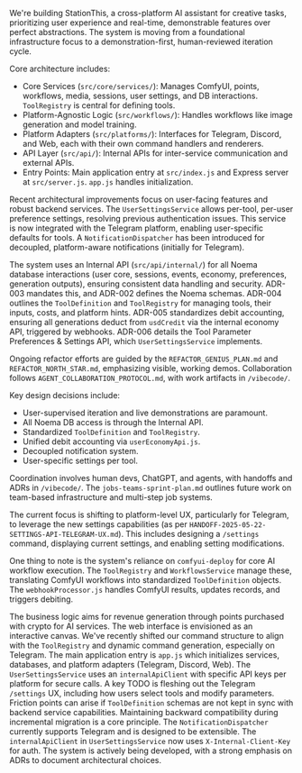 We're building StationThis, a cross-platform AI assistant for creative tasks, prioritizing user experience and real-time, demonstrable features over perfect abstractions. The system is moving from a foundational infrastructure focus to a demonstration-first, human-reviewed iteration cycle.

Core architecture includes:
- Core Services (`src/core/services/`): Manages ComfyUI, points, workflows, media, sessions, user settings, and DB interactions. `ToolRegistry` is central for defining tools.
- Platform-Agnostic Logic (`src/workflows/`): Handles workflows like image generation and model training.
- Platform Adapters (`src/platforms/`): Interfaces for Telegram, Discord, and Web, each with their own command handlers and renderers.
- API Layer (`src/api/`): Internal APIs for inter-service communication and external APIs.
- Entry Points: Main application entry at `src/index.js` and Express server at `src/server.js`. `app.js` handles initialization.

Recent architectural improvements focus on user-facing features and robust backend services. The `UserSettingsService` allows per-tool, per-user preference settings, resolving previous authentication issues. This service is now integrated with the Telegram platform, enabling user-specific defaults for tools. A `NotificationDispatcher` has been introduced for decoupled, platform-aware notifications (initially for Telegram).

The system uses an Internal API (`src/api/internal/`) for all Noema database interactions (user core, sessions, events, economy, preferences, generation outputs), ensuring consistent data handling and security. ADR-003 mandates this, and ADR-002 defines the Noema schemas. ADR-004 outlines the `ToolDefinition` and `ToolRegistry` for managing tools, their inputs, costs, and platform hints. ADR-005 standardizes debit accounting, ensuring all generations deduct from `usdCredit` via the internal economy API, triggered by webhooks. ADR-006 details the Tool Parameter Preferences & Settings API, which `UserSettingsService` implements.

Ongoing refactor efforts are guided by the `REFACTOR_GENIUS_PLAN.md` and `REFACTOR_NORTH_STAR.md`, emphasizing visible, working demos. Collaboration follows `AGENT_COLLABORATION_PROTOCOL.md`, with work artifacts in `/vibecode/`.

Key design decisions include:
- User-supervised iteration and live demonstrations are paramount.
- All Noema DB access is through the Internal API.
- Standardized `ToolDefinition` and `ToolRegistry`.
- Unified debit accounting via `userEconomyApi.js`.
- Decoupled notification system.
- User-specific settings per tool.

Coordination involves human devs, ChatGPT, and agents, with handoffs and ADRs in `/vibecode/`. The `jobs-teams-sprint-plan.md` outlines future work on team-based infrastructure and multi-step job systems.

The current focus is shifting to platform-level UX, particularly for Telegram, to leverage the new settings capabilities (as per `HANDOFF-2025-05-22-SETTINGS-API-TELEGRAM-UX.md`). This includes designing a `/settings` command, displaying current settings, and enabling setting modifications.

One thing to note is the system's reliance on `comfyui-deploy` for core AI workflow execution. The `ToolRegistry` and `WorkflowsService` manage these, translating ComfyUI workflows into standardized `ToolDefinition` objects. The `webhookProcessor.js` handles ComfyUI results, updates records, and triggers debiting.

The business logic aims for revenue generation through points purchased with crypto for AI services. The web interface is envisioned as an interactive canvas.
We've recently shifted our command structure to align with the `ToolRegistry` and dynamic command generation, especially on Telegram.
The main application entry is `app.js` which initializes services, databases, and platform adapters (Telegram, Discord, Web).
The `UserSettingsService` uses an `internalApiClient` with specific API keys per platform for secure calls.
A key TODO is fleshing out the Telegram `/settings` UX, including how users select tools and modify parameters.
Friction points can arise if `ToolDefinition` schemas are not kept in sync with backend service capabilities.
Maintaining backward compatibility during incremental migration is a core principle.
The `NotificationDispatcher` currently supports Telegram and is designed to be extensible.
The `internalApiClient` in `UserSettingsService` now uses `X-Internal-Client-Key` for auth.
The system is actively being developed, with a strong emphasis on ADRs to document architectural choices. 